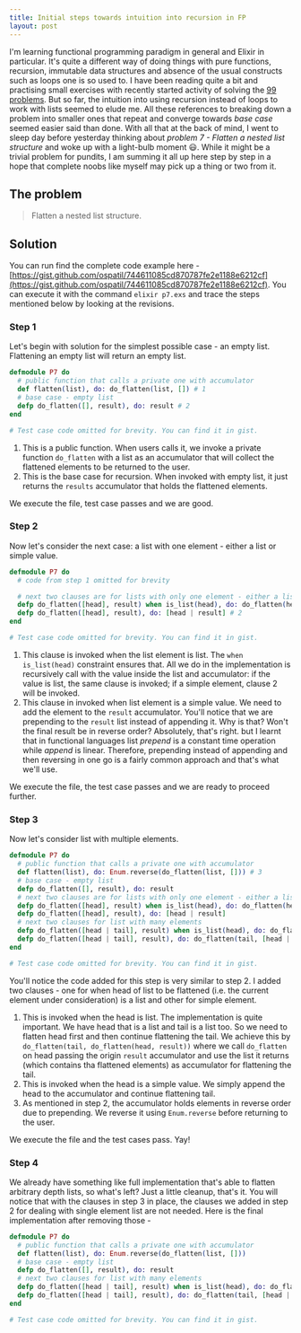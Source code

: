```yaml
---
title: Initial steps towards intuition into recursion in FP
layout: post
---
```

I'm learning functional programming paradigm in general and Elixir in particular. It's quite a different way of doing things with pure functions, recursion, immutable data structures and absence of the usual constructs such as loops one is so used to. I have been reading quite a bit and practising small exercises with recently started activity of solving the [99 problems](https://ocaml.org/learn/tutorials/99problems.html). But so far, the intuition into using recursion instead of loops to work with lists seemed to elude me. All these references to breaking down a problem into smaller ones that repeat and converge towards _base case_ seemed easier said than done. With all that at the back of mind, I went to sleep day before yesterday thinking about _problem 7 - Flatten a nested list structure_ and woke up with a light-bulb moment :smiley:. While it might be a trivial problem for pundits, I am summing it all up here step by step in a hope that complete noobs like myself may pick up a thing or two from it.

## The problem

> Flatten a nested list structure.

## Solution

You can run find the complete code example here -  [https://gist.github.com/ospatil/744611085cd870787fe2e1188e6212cf](https://gist.github.com/ospatil/744611085cd870787fe2e1188e6212cf). You can execute it with the command `elixir p7.exs` and trace the steps mentioned below by looking at the revisions.

### Step 1

Let's begin with solution for the simplest possible case - an empty list. Flattening an empty list will return an empty list.

```elixir
defmodule P7 do
  # public function that calls a private one with accumulator
  def flatten(list), do: do_flatten(list, []) # 1
  # base case - empty list
  defp do_flatten([], result), do: result # 2
end

# Test case code omitted for brevity. You can find it in gist.
```

1. This is a public function. When users calls it, we invoke a private function `do_flatten` with a list as an accumulator that will collect the flattened elements to be returned to the user.
2. This is the base case for recursion. When invoked with empty list, it just returns the `results` accumulator that holds the flattened elements.

We execute the file, test case passes and we are good.

### Step 2

Now let's consider the next case: a list with one element - either a list or simple value.

```elixir
defmodule P7 do
  # code from step 1 omitted for brevity

  # next two clauses are for lists with only one element - either a list or value
  defp do_flatten([head], result) when is_list(head), do: do_flatten(head, result) # 1
  defp do_flatten([head], result), do: [head | result] # 2
end

# Test case code omitted for brevity. You can find it in gist.
```

1. This clause is invoked when the list element is list. The `when is_list(head)` constraint ensures that. All we do in the implementation is recursively call with the value inside the list and accumulator: if the value is list, the same clause is invoked; if a simple element,  clause 2 will be invoked.
2. This clause in invoked when list element is a simple value. We need to add the element to the `result` accumulator. You'll notice that we are prepending to the `result` list instead of appending it. Why is that? Won't the final result be in reverse order? Absolutely, that's right. but I learnt that in functional languages list _prepend_ is a constant time operation while _append_ is linear. Therefore, prepending instead of appending and then reversing in one go is a fairly common approach and that's what we'll use.

We execute the file, the test case passes and we are ready to proceed further.

### Step 3

Now let's consider list with multiple elements.

```elixir
defmodule P7 do
  # public function that calls a private one with accumulator
  def flatten(list), do: Enum.reverse(do_flatten(list, [])) # 3
  # base case - empty list
  defp do_flatten([], result), do: result
  # next two clauses are for lists with only one element - either a list or value
  defp do_flatten([head], result) when is_list(head), do: do_flatten(head, result)
  defp do_flatten([head], result), do: [head | result]
  # next two clauses for list with many elements
  defp do_flatten([head | tail], result) when is_list(head), do: do_flatten(tail, do_flatten(head, result)) # 1
  defp do_flatten([head | tail], result), do: do_flatten(tail, [head | result]) # 2
end

# Test case code omitted for brevity. You can find it in gist.
```

You'll notice the code added for this step is very similar to step 2. I added two clauses - one for when head of list to be flattened (i.e. the current element under consideration) is a list and other for simple element.

1. This is invoked when the head is list. The implementation is quite important. We have head that is a list and tail is a list too. So we need to flatten head first and then continue flattening the tail. We achieve this by `do_flatten(tail, do_flatten(head, result))` where we call `do_flatten` on head passing the origin `result` accumulator and use the list it returns (which contains tha flattened elements) as accumulator for flattening the tail.
2. This is invoked when the head is a simple value. We simply append the head to the accumulator and continue flattening tail.
3. As mentioned in step 2, the accumulator holds elements in reverse order due to prepending. We reverse it using `Enum.reverse` before returning to the user.

We execute the file and the test cases pass. Yay!

### Step 4

We already have something like full implementation that's able to flatten arbitrary depth lists, so what's left?
Just a little cleanup, that's it. You will notice that with the clauses in step 3 in place, the clauses we added in step 2 for dealing with single element list are not needed. Here is the final implementation after removing those -

```elixir
defmodule P7 do
  # public function that calls a private one with accumulator
  def flatten(list), do: Enum.reverse(do_flatten(list, []))
  # base case - empty list
  defp do_flatten([], result), do: result
  # next two clauses for list with many elements
  defp do_flatten([head | tail], result) when is_list(head), do: do_flatten(tail, do_flatten(head, result))
  defp do_flatten([head | tail], result), do: do_flatten(tail, [head | result])
end

# Test case code omitted for brevity. You can find it in gist.
```
